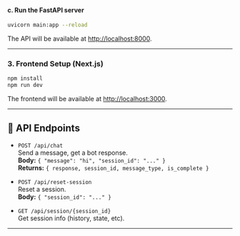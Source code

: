 
#### c. Run the FastAPI server

```bash
uvicorn main:app --reload
```

The API will be available at [http://localhost:8000](https://chatbot-backend-levg.onrender.com/).

---

### 3. Frontend Setup (Next.js)

```bash
npm install
npm run dev
```

The frontend will be available at [http://localhost:3000](https://vercel.com/muhammad-asifs-projects-ff63202b/chatbot/BSTJfv2j4ov1JTW8bD8ufVEBjnsW).

---

## 🧩 API Endpoints

- `POST /api/chat`  
  Send a message, get a bot response.  
  **Body:** `{ "message": "hi", "session_id": "..." }`  
  **Returns:** `{ response, session_id, message_type, is_complete }`

- `POST /api/reset-session`  
  Reset a session.  
  **Body:** `{ "session_id": "..." }`

- `GET /api/session/{session_id}`  
  Get session info (history, state, etc).
---